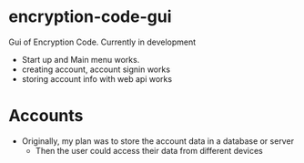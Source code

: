 # encryption-code-gui
Gui of Encryption Code. Currently in development

- Start up and Main menu works.
- creating account, account signin works
- storing account info with web api works

# Accounts
- Originally, my plan was to store the account data in a database or server
  - Then the user could access their data from different devices

